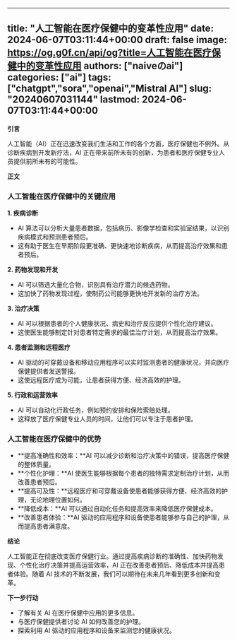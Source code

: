 
---
title: "人工智能在医疗保健中的变革性应用"
date: 2024-06-07T03:11:44+00:00
draft: false
image: https://og.g0f.cn/api/og?title=人工智能在医疗保健中的变革性应用
authors: ["naiveのai"]
categories: ["ai"]
tags: ["chatgpt","sora","openai","Mistral AI"]
slug: "20240607031144"
lastmod: 2024-06-07T03:11:44+00:00
---
**引言**

人工智能（AI）正在迅速改变我们生活和工作的各个方面，医疗保健也不例外。从诊断疾病到开发新疗法，AI 正在带来前所未有的创新，为患者和医疗保健专业人员提供前所未有的可能性。

**正文**

### 人工智能在医疗保健中的关键应用

**1. 疾病诊断**

* AI 算法可以分析大量患者数据，包括病历、影像学检查和实验室结果，以识别疾病模式和预测患者预后。
* 这有助于医生在早期阶段更准确、更快速地诊断疾病，从而提高治疗效果和患者预后。

**2. 药物发现和开发**

* AI 可以筛选大量化合物，识别具有治疗潜力的候选药物。
* 这加快了药物发现过程，使制药公司能够更快地开发新的治疗方法。

**3. 治疗决策**

* AI 可以根据患者的个人健康状况、病史和治疗反应提供个性化治疗建议。
* 这使医生能够制定针对患者特定需求的最佳治疗计划，从而提高治疗效果。

**4. 患者监测和远程医疗**

* AI 驱动的可穿戴设备和移动应用程序可以实时监测患者的健康状况，并向医疗保健提供者发送警报。
* 这使远程医疗成为可能，让患者获得方便、经济高效的护理。

**5. 行政和运营效率**

* AI 可以自动化行政任务，例如预约安排和保险索赔处理。
* 这释放了医疗保健专业人员的时间，让他们可以专注于患者护理。

### 人工智能在医疗保健中的优势

* **提高准确性和效率：**AI 可以减少诊断和治疗决策中的错误，提高医疗保健的整体质量。
* **个性化护理：**AI 使医生能够根据每个患者的独特需求定制治疗计划，从而改善患者预后。
* **提高可及性：**远程医疗和可穿戴设备使患者能够获得方便、经济高效的护理，无论地理位置如何。
* **降低成本：**AI 可以通过自动化任务和提高效率来降低医疗保健成本。
* **改善患者体验：**AI 驱动的应用程序和设备使患者能够参与自己的护理，从而提高患者满意度。

**结论**

人工智能正在彻底改变医疗保健行业。通过提高疾病诊断的准确性、加快药物发现、个性化治疗决策并提高运营效率，AI 正在改善患者预后、降低成本并提高患者体验。随着 AI 技术的不断发展，我们可以期待在未来几年看到更多创新和变革。

**下一步行动**

* 了解有关 AI 在医疗保健中应用的更多信息。
* 与医疗保健提供者讨论 AI 如何改善您的护理。
* 探索利用 AI 驱动的应用程序和设备来监测您的健康状况。